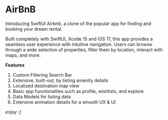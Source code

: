 # AirBnB
Introducing SwiftUI Airbnb, a clone of the popular app for finding and booking your dream rental. 

Built completely with SwiftUI, Xcode 15 and iOS 17, this app provides a seamless user experience with intuitive navigation. Users can browse through a wide selection of properties, filter them by location, interact with maps, and more. 

**Features**
1. Custom Filtering Search Bar
2. Extensive, built-out, by listing amenity details
3. Localized destination map view
4. Basic app functionalties such as profile, wishlists, and explore
5. Data Models for listing data
6. Extensive animation details for a smooth UX & UI

_enjoy :]_
